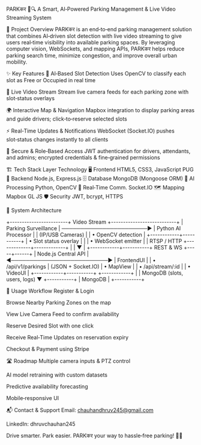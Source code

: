PARKकर 🚗🔍
A Smart, AI‑Powered Parking Management & Live Video Streaming System

🚀 Project Overview
PARKकर is an end‑to‑end parking management solution that combines AI‑driven slot detection with live video streaming to give users real‑time visibility into available parking spaces. By leveraging computer vision, WebSockets, and mapping APIs, PARKकर helps reduce parking search time, minimize congestion, and improve overall urban mobility.

✨ Key Features
🎯 AI‑Based Slot Detection
Uses OpenCV to classify each slot as Free or Occupied in real time

🎥 Live Video Stream
Stream live camera feeds for each parking zone with slot‑status overlays

🌍 Interactive Map & Navigation
Mapbox integration to display parking areas and guide drivers; click‑to‑reserve selected slots

⚡ Real‑Time Updates & Notifications
WebSocket (Socket.IO) pushes slot‑status changes instantly to all clients

🔐 Secure & Role‑Based Access
JWT authentication for drivers, attendants, and admins; encrypted credentials & fine‑grained permissions

🏗️ Tech Stack
Layer	Technology
🖥️ Frontend	HTML5, CSS3, JavaScript PUG
🚀 Backend	Node.js, Express.js
🗄️ Database	MongoDB (Mongoose ORM)
🤖 AI Processing	Python, OpenCV
🔄 Real‑Time Comm.	Socket.IO
🗺️ Mapping	Mapbox GL JS
🛡️ Security	JWT, bcrypt, HTTPS

📸 System Architecture

+------------------------+       Video Stream       +---------------------------+
| Parking Surveillance   | ───────────────────────► | Python AI Processor       |
| (IP/USB Cameras)       |                          | • OpenCV detection        |
+------------+-----------+                          | • Slot status overlay     |
             |                                      | • WebSocket emitter       |
             | RTSP / HTTP                         +-------------+-------------+
             |                                                |
             ▼                                                |
+------------+-----------+           REST & WS          +-----+------+
| Node.js Central API    | ◀──────────────────────────► | FrontendUI |
| • /api/v1/parkings     |    (JSON + Socket.IO)       | • MapView  |
| • /api/stream/:id      |                             | • VideoUI  |
+------------+-----------+                             +------------+
             |
             | MongoDB (slots, users, logs)
             ▼
       +-----------+
       |  MongoDB  |
       +-----------+


🚀 Usage Workflow
Register & Login

Browse Nearby Parking Zones on the map

View Live Camera Feed to confirm availability

Reserve Desired Slot with one click

Receive Real‑Time Updates on reservation expiry

Checkout & Payment using Stripe

🛣️ Roadmap
 Multiple camera inputs & PTZ control

 AI model retraining with custom datasets

 Predictive availability forecasting

 Mobile‑responsive UI

📬 Contact & Support
Email: chauhandhruv245@gmail.com

LinkedIn: dhruvchauhan245

Drive smarter. Park easier. PARKकर your way to hassle‑free parking! 🚗💡
